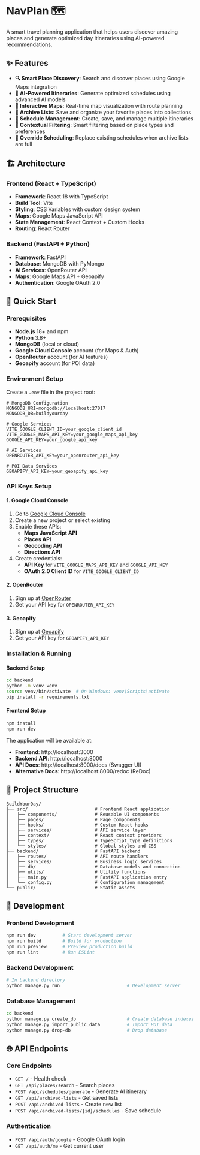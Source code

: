 # NavPlan 🗺️

A smart travel planning application that helps users discover amazing places and generate optimized day itineraries using AI-powered recommendations.

## ✨ Features

- **🔍 Smart Place Discovery**: Search and discover places using Google Maps integration
- **🤖 AI-Powered Itineraries**: Generate optimized schedules using advanced AI models
- **📱 Interactive Maps**: Real-time map visualization with route planning
- **💾 Archive Lists**: Save and organize your favorite places into collections
- **📅 Schedule Management**: Create, save, and manage multiple itineraries
- **🎯 Contextual Filtering**: Smart filtering based on place types and preferences
- **🔄 Override Scheduling**: Replace existing schedules when archive lists are full

## 🏗️ Architecture

### Frontend (React + TypeScript)
- **Framework**: React 18 with TypeScript
- **Build Tool**: Vite
- **Styling**: CSS Variables with custom design system
- **Maps**: Google Maps JavaScript API
- **State Management**: React Context + Custom Hooks
- **Routing**: React Router

### Backend (FastAPI + Python)
- **Framework**: FastAPI
- **Database**: MongoDB with PyMongo
- **AI Services**: OpenRouter API
- **Maps**: Google Maps API + Geoapify
- **Authentication**: Google OAuth 2.0

## 🚀 Quick Start

### Prerequisites

- **Node.js** 18+ and npm
- **Python** 3.8+
- **MongoDB** (local or cloud)
- **Google Cloud Console** account (for Maps & Auth)
- **OpenRouter** account (for AI features)
- **Geoapify** account (for POI data)

### Environment Setup

Create a `.env` file in the project root:

```env
# MongoDB Configuration
MONGODB_URI=mongodb://localhost:27017
MONGODB_DB=buildyourday

# Google Services
VITE_GOOGLE_CLIENT_ID=your_google_client_id
VITE_GOOGLE_MAPS_API_KEY=your_google_maps_api_key
GOOGLE_API_KEY=your_google_api_key

# AI Services
OPENROUTER_API_KEY=your_openrouter_api_key

# POI Data Services
GEOAPIFY_API_KEY=your_geoapify_api_key
```

### API Keys Setup

#### 1. Google Cloud Console
1. Go to [Google Cloud Console](https://console.cloud.google.com/)
2. Create a new project or select existing
3. Enable these APIs:
   - **Maps JavaScript API**
   - **Places API**
   - **Geocoding API**
   - **Directions API**
4. Create credentials:
   - **API Key** for `VITE_GOOGLE_MAPS_API_KEY` and `GOOGLE_API_KEY`
   - **OAuth 2.0 Client ID** for `VITE_GOOGLE_CLIENT_ID`

#### 2. OpenRouter
1. Sign up at [OpenRouter](https://openrouter.ai/)
2. Get your API key for `OPENROUTER_API_KEY`

#### 3. Geoapify
1. Sign up at [Geoapify](https://www.geoapify.com/)
2. Get your API key for `GEOAPIFY_API_KEY`

### Installation & Running

#### Backend Setup
```bash
cd backend
python -m venv venv
source venv/bin/activate  # On Windows: venv\Scripts\activate
pip install -r requirements.txt
```

#### Frontend Setup
```bash
npm install
npm run dev
```

The application will be available at:
- **Frontend**: http://localhost:3000
- **Backend API**: http://localhost:8000
- **API Docs**: http://localhost:8000/docs (Swagger UI)
- **Alternative Docs**: http://localhost:8000/redoc (ReDoc)

## 📁 Project Structure

```
BuildYourDay/
├── src/                         # Frontend React application
│   ├── components/              # Reusable UI components
│   ├── pages/                   # Page components
│   ├── hooks/                   # Custom React hooks
│   ├── services/                # API service layer
│   ├── context/                 # React context providers
│   ├── types/                   # TypeScript type definitions
│   └── styles/                  # Global styles and CSS
├── backend/                     # FastAPI backend
│   ├── routes/                  # API route handlers
│   ├── services/                # Business logic services
│   ├── db/                      # Database models and connection
│   ├── utils/                   # Utility functions
│   ├── main.py                  # FastAPI application entry
│   └── config.py                # Configuration management
└── public/                      # Static assets
```

## 🔧 Development

### Frontend Development
```bash
npm run dev          # Start development server
npm run build        # Build for production
npm run preview      # Preview production build
npm run lint         # Run ESLint
```

### Backend Development
```bash
# In backend directory
python manage.py run                         # Development server
```

### Database Management
```bash
cd backend
python manage.py create_db                   # Create database indexes
python manage.py import_public_data          # Import POI data
python manage.py drop-db                     # Drop database
```

## 🌐 API Endpoints

### Core Endpoints
- `GET /` - Health check
- `GET /api/places/search` - Search places
- `POST /api/schedules/generate` - Generate AI itinerary
- `GET /api/archived-lists` - Get saved lists
- `POST /api/archived-lists` - Create new list
- `POST /api/archived-lists/{id}/schedules` - Save schedule

### Authentication
- `POST /api/auth/google` - Google OAuth login
- `GET /api/auth/me` - Get current user